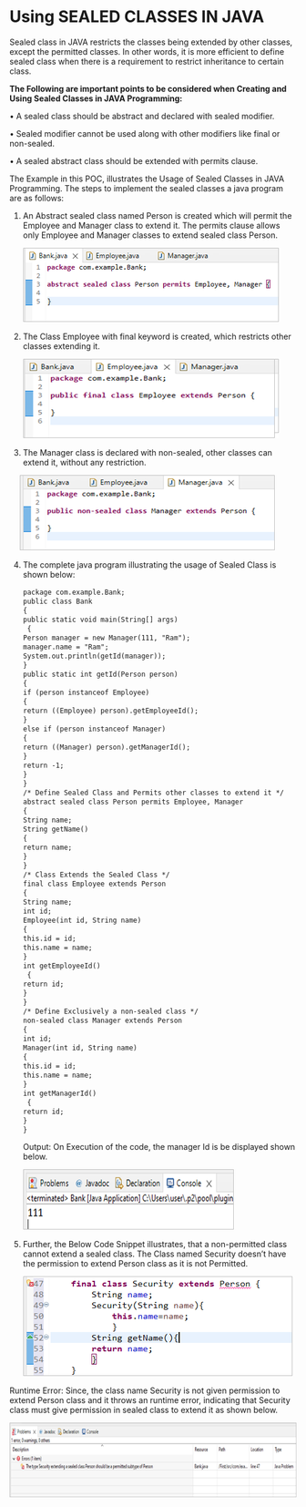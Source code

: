   # Using SEALED CLASSES IN JAVA

Sealed class in JAVA restricts the classes being extended by other classes, except the permitted classes. In other words, it is more efficient to define sealed class when there is a requirement to restrict inheritance to certain class.

**The Following are important points to be considered when Creating and Using Sealed Classes in JAVA Programming:**

•	A sealed class should be abstract and declared with sealed modifier.

•	Sealed modifier cannot be used along with other modifiers like final or non-sealed.

•	A sealed abstract class should be extended with permits clause.

The Example in this POC, illustrates the Usage of Sealed Classes in JAVA Programming. The steps to implement the sealed classes a java program are as follows: 

1.	An Abstract sealed class named Person is created which will permit the Employee and Manager class to extend it. The permits clause allows only Employee and Manager classes to extend sealed class Person.

    ![Alt text](https://github.com/Protontech-1803/java/blob/main/SealedClassesInJava/img/1.png)
 
 
2.	The Class Employee with final keyword is created, which restricts other classes extending it.

    ![Alt text](https://github.com/Protontech-1803/java/blob/main/SealedClassesInJava/img/2.png)
 
 
3.	The Manager class is declared with non-sealed, other classes can extend it, without any restriction.
 
     ![Alt text](https://github.com/Protontech-1803/java/blob/main/SealedClassesInJava/img/3.png)
 

4.	The complete java program illustrating the usage of Sealed Class is shown below:

        package com.example.Bank;
        public class Bank 
        {
        public static void main(String[] args)
         {
        Person manager = new Manager(111, "Ram");
        manager.name = "Ram";
        System.out.println(getId(manager));
        }
        public static int getId(Person person) 
        {
        if (person instanceof Employee) 
        {
        return ((Employee) person).getEmployeeId();
        }
        else if (person instanceof Manager) 
        {
        return ((Manager) person).getManagerId();
        }
        return -1;
        }
        }
        /* Define Sealed Class and Permits other classes to extend it */
        abstract sealed class Person permits Employee, Manager 
        {
        String name;
        String getName()
        {
        return name;
        }
        }
        /* Class Extends the Sealed Class */
        final class Employee extends Person
        {
        String name;
        int id;
        Employee(int id, String name)
        {
        this.id = id;
        this.name = name;
        }
        int getEmployeeId()
         {
        return id;
        }
        }
        /* Define Exclusively a non-sealed class */
        non-sealed class Manager extends Person 
        {
        int id;
        Manager(int id, String name)
        {
        this.id = id;
        this.name = name;
        }
        int getManagerId()
         {
        return id;
        }
        }

    Output: On Execution of the code, the manager Id is be displayed shown below.
   
    ![Alt text](https://github.com/Protontech-1803/java/blob/main/SealedClassesInJava/img/4.png)
  

5.	Further, the Below Code Snippet illustrates, that a non-permitted class cannot extend a sealed class. The Class named Security doesn’t have the permission to extend Person class as it is not Permitted.

    ![Alt text](https://github.com/Protontech-1803/java/blob/main/SealedClassesInJava/img/5i.png)
  

   Runtime Error: Since, the class name Security is not given permission to extend Person class and it throws an runtime error, indicating that Security class must give permission in sealed class to extend it as shown below.
  
   ![Alt text](https://github.com/Protontech-1803/java/blob/main/SealedClassesInJava/img/5ii.png)
 



